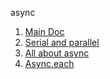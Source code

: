 async
1. [Main Doc](https://caolan.github.io/async/v3/docs.html#eachLimit)
2. [Serial and parallel](https://medium.com/velotio-perspectives/understanding-node-js-async-flows-parallel-serial-waterfall-and-queues-6f9c4badbc17)
3. [All about async](http://www.sebastianseilund.com/nodejs-async-in-practice)
4. [Async.each](https://www.youtube.com/watch?v=JjvyETsnyjI)
